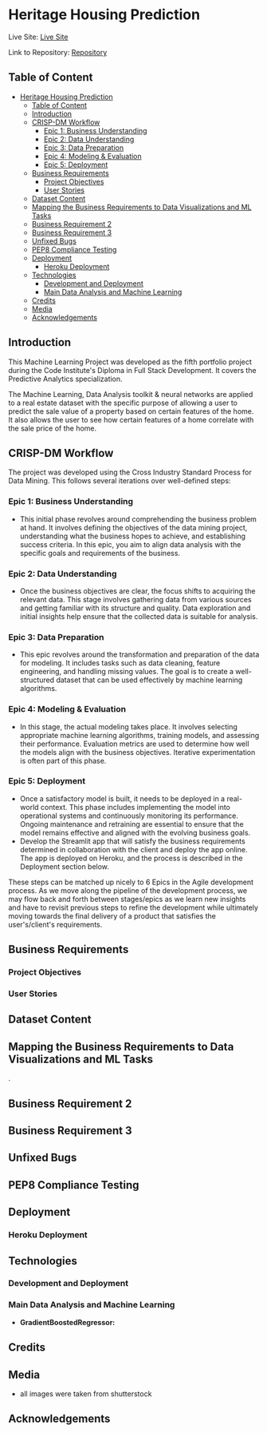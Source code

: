 # Heritage Housing Prediction

Live Site: [Live Site](https://github.com/USERNAME/REPOSITORY/blob/main/README.md)

Link to Repository: [Repository](https://github.com/YourUsername/YourRepository/blob/main/README.md)

## Table of Content

- [Heritage Housing Prediction](#heritage-housing-prediction)
  - [Table of Content](#table-of-content)
  - [Introduction](#introduction)
  - [CRISP-DM Workflow](#crisp-dm-workflow)
    - [Epic 1: Business Understanding](#epic-1-business-understanding)
    - [Epic 2: Data Understanding](#epic-2-data-understanding)
    - [Epic 3: Data Preparation](#epic-3-data-preparation)
    - [Epic 4: Modeling \& Evaluation](#epic-4-modeling--evaluation)
    - [Epic 5: Deployment](#epic-5-deployment)
  - [Business Requirements](#business-requirements)
    - [Project Objectives](#project-objectives)
    - [User Stories](#user-stories)
  - [Dataset Content](#dataset-content)
  - [Mapping the Business Requirements to Data Visualizations and ML Tasks](#mapping-the-business-requirements-to-data-visualizations-and-ml-tasks)
  - [Business Requirement 2](#business-requirement-2)
  - [Business Requirement 3](#business-requirement-3)
  - [Unfixed Bugs](#unfixed-bugs)
  - [PEP8 Compliance Testing](#pep8-compliance-testing)
  - [Deployment](#deployment)
    - [Heroku Deployment](#heroku-deployment)
  - [Technologies](#technologies)
    - [Development and Deployment](#development-and-deployment)
    - [Main Data Analysis and Machine Learning](#main-data-analysis-and-machine-learning)
  - [Credits](#credits)
  - [Media](#media)
  - [Acknowledgements](#acknowledgements)

## Introduction

This Machine Learning Project was developed as the fifth portfolio project during the Code Institute's Diploma in Full Stack Development. It covers the Predictive Analytics specialization.

The Machine Learning, Data Analysis toolkit & neural networks are applied to a real estate dataset with the specific purpose of allowing a user to predict the sale value of a property based on certain features of the home. It also allows the user to see how certain features of a home correlate with the sale price of the home.

## CRISP-DM Workflow

The project was developed using the Cross Industry Standard Process for Data Mining. This follows several iterations over well-defined steps:

### Epic 1: Business Understanding

- This initial phase revolves around comprehending the business problem at hand. It involves defining the objectives of the data mining project, understanding what the business hopes to achieve, and establishing success criteria. In this epic, you aim to align data analysis with the specific goals and requirements of the business.

### Epic 2: Data Understanding

- Once the business objectives are clear, the focus shifts to acquiring the relevant data. This stage involves gathering data from various sources and getting familiar with its structure and quality. Data exploration and initial insights help ensure that the collected data is suitable for analysis.

### Epic 3: Data Preparation

- This epic revolves around the transformation and preparation of the data for modeling. It includes tasks such as data cleaning, feature engineering, and handling missing values. The goal is to create a well-structured dataset that can be used effectively by machine learning algorithms.

### Epic 4: Modeling & Evaluation

- In this stage, the actual modeling takes place. It involves selecting appropriate machine learning algorithms, training models, and assessing their performance. Evaluation metrics are used to determine how well the models align with the business objectives. Iterative experimentation is often part of this phase.

### Epic 5: Deployment

- Once a satisfactory model is built, it needs to be deployed in a real-world context. This phase includes implementing the model into operational systems and continuously monitoring its performance. Ongoing maintenance and retraining are essential to ensure that the model remains effective and aligned with the evolving business goals.
- Develop the Streamlit app that will satisfy the business requirements determined in collaboration with the client and deploy the app online. The app is deployed on Heroku, and the process is described in the Deployment section below.

These steps can be matched up nicely to 6 Epics in the Agile development process. As we move along the pipeline of the development process, we may flow back and forth between stages/epics as we learn new insights and have to revisit previous steps to refine the development while ultimately moving towards the final delivery of a product that satisfies the user's/client's requirements.

## Business Requirements


### Project Objectives


### User Stories



## Dataset Content



## Mapping the Business Requirements to Data Visualizations and ML Tasks

.

## Business Requirement 2



## Business Requirement 3


## Unfixed Bugs




## PEP8 Compliance Testing


## Deployment

### Heroku Deployment




## Technologies

### Development and Deployment


### Main Data Analysis and Machine Learning



- **GradientBoostedRegressor:**

## Credits


## Media

- all images were taken from shutterstock


## Acknowledgements

